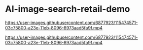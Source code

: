 # AI-image-search-retail-demo

https://user-images.githubusercontent.com/6877923/115474571-03c75800-a23e-11eb-8096-8973aad5fa9f.mp4


https://user-images.githubusercontent.com/6877923/115474571-03c75800-a23e-11eb-8096-8973aad5fa9f.mp4
